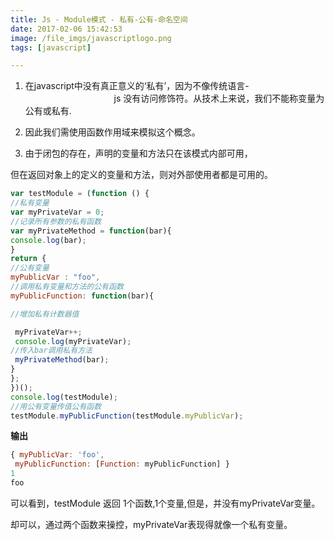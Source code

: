 ```yaml
---
title: Js - Module模式 - 私有-公有-命名空间
date: 2017-02-06 15:42:53
image: /file_imgs/javascriptlogo.png
tags: [javascript]

---
```



1.  在javascript中没有真正意义的‘私有’，因为不像传统语言-                                                                   js 没有访问修饰符。从技术上来说，我们不能称变量为公有或私有.</p>
2.  因此我们需使用函数作用域来模拟这个概念。

3.  由于闭包的存在，声明的变量和方法只在该模式内部可用，


<!-- more -->

但在返回对象上的定义的变量和方法，则对外部使用者都是可用的。

``` javascript
var testModule = (function () {
//私有变量
var myPrivateVar = 0;
//记录所有参数的私有函数
var myPrivateMethod = function(bar){
console.log(bar);
}
return {
//公有变量
myPublicVar : "foo",
//调用私有变量和方法的公有函数
myPublicFunction: function(bar){

//增加私有计数器值

 myPrivateVar++;
 console.log(myPrivateVar);
//传入bar调用私有方法
 myPrivateMethod(bar);
}
};
})();
console.log(testModule);
//用公有变量传值公有函数
testModule.myPublicFunction(testModule.myPublicVar);
```

**输出**

``` javascript
{ myPublicVar: 'foo',
 myPublicFunction: [Function: myPublicFunction] }
1
foo
```

可以看到，testModule 返回 1个函数,1个变量,但是，并没有myPrivateVar变量。

却可以，通过两个函数来操控，myPrivateVar表现得就像一个私有变量。
